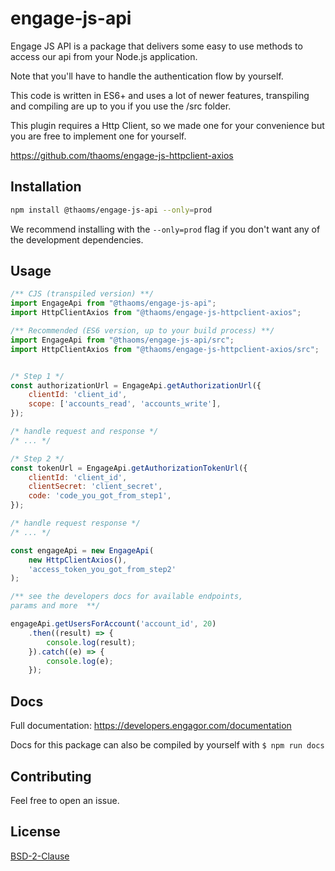 # engage-js-api

Engage JS API is a package that delivers some easy to use methods to access our api from your Node.js application.

Note that you'll have to handle the authentication flow by yourself.

This code is written in ES6+ and uses a lot of newer features, transpiling and compiling are up to you if you use the /src folder.

This plugin requires a Http Client, so we made one for your convenience but you are free to implement one for yourself.

https://github.com/thaoms/engage-js-httpclient-axios

## Installation

```bash
npm install @thaoms/engage-js-api --only=prod
```

We recommend installing with the `--only=prod` flag if you don't want any of the development dependencies.

## Usage

```javascript
/** CJS (transpiled version) **/
import EngageApi from "@thaoms/engage-js-api";
import HttpClientAxios from "@thaoms/engage-js-httpclient-axios";

/** Recommended (ES6 version, up to your build process) **/
import EngageApi from "@thaoms/engage-js-api/src";
import HttpClientAxios from "@thaoms/engage-js-httpclient-axios/src";


/* Step 1 */
const authorizationUrl = EngageApi.getAuthorizationUrl({
    clientId: 'client_id',
    scope: ['accounts_read', 'accounts_write'],
});

/* handle request and response */
/* ... */

/* Step 2 */
const tokenUrl = EngageApi.getAuthorizationTokenUrl({
    clientId: 'client_id',
    clientSecret: 'client_secret',
    code: 'code_you_got_from_step1',
});

/* handle request response */
/* ... */

const engageApi = new EngageApi(
    new HttpClientAxios(),
    'access_token_you_got_from_step2'
);

/** see the developers docs for available endpoints, 
params and more  **/

engageApi.getUsersForAccount('account_id', 20)
    .then((result) => {
        console.log(result);
    }).catch((e) => {
        console.log(e);
    });
```

## Docs
Full documentation:
https://developers.engagor.com/documentation

Docs for this package can also be compiled by yourself with `$ npm run docs `

## Contributing
Feel free to open an issue.

## License
[BSD-2-Clause](LICENSE)
